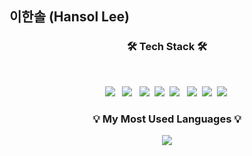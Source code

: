 ## 이한솔 (Hansol Lee)

<h3 align="center"><b>🛠 Tech Stack 🛠</b></h3>
</br>
<p align="center">
<img src="https://img.shields.io/badge/HTML5-E34F26?style=flat-square&logo=HTML5&logoColor=white"/> &nbsp
<img src="https://img.shields.io/badge/CSS3-1572B6?style=flat-square&logo=CSS3&logoColor=white"/> &nbsp
<img src="https://img.shields.io/badge/JavaScript-F7DF1E?style=flat-square&logo=JavaScript&logoColor=white"/>&nbsp
<img src="https://img.shields.io/badge/TypeScript-3178C6?style=flat-square&logo=TypeScript&logoColor=white"/>&nbsp
<img src="https://img.shields.io/badge/React-61DAFB?style=flat-square&logo=React&logoColor=white"/> &nbsp
  <img src="https://img.shields.io/badge/Next.js-000000?style=flat-square&logo=Next.js&logoColor=white"/>&nbsp
  <img src="https://img.shields.io/badge/Vue.js-4FC08D?style=flat-square&logo=Vue.js&logoColor=white"/>&nbsp
    <img src="https://img.shields.io/badge/Nuxt.js.js-4FC08D?style=flat-square&logo=Nuxt.js&logoColor=white"/>&nbsp
<!-- <img src="https://img.shields.io/badge/Amazon AWS-232F3E?style=flat-square&logo=Amazon%20AWS&logoColor=white"/>&nbsp 
<img src="https://img.shields.io/badge/Firebase-FFCA28?style=flat-square&logo=firebase&logoColor=white"/> &nbsp</p> -->


<h3 align="center">💡 My Most Used Languages 💡</h3>
<p align="center">
  <a href="https://github.com/eehs2000">
    <img align="center" src="https://github-readme-stats.vercel.app/api/top-langs/?username=eehs2000&layout=compact&show_icons=true&show_owner=true&hide_title=true&theme=nord&hide=" />
  </a>
</p>




<!--
**eehs2000/eehs2000** is a ✨ _special_ ✨ repository because its `README.md` (this file) appears on your GitHub profile.

Here are some ideas to get you started:

- 🔭 I’m currently working on ...
- 🌱 I’m currently learning ...
- 👯 I’m looking to collaborate on ...
- 🤔 I’m looking for help with ...
- 💬 Ask me about ...
- 📫 How to reach me: ...
- 😄 Pronouns: ...
- ⚡ Fun fact: ...
-->
